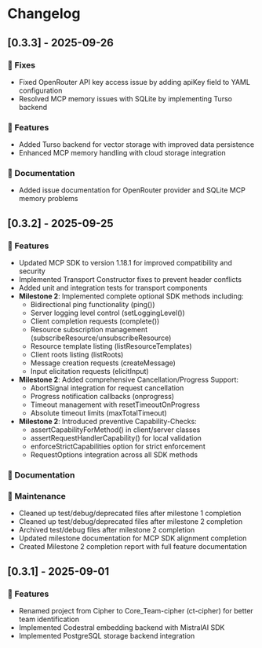 # Changelog
## [0.3.3] - 2025-09-26

### 🐛 Fixes
- Fixed OpenRouter API key access issue by adding apiKey field to YAML configuration
- Resolved MCP memory issues with SQLite by implementing Turso backend

### 🚀 Features
- Added Turso backend for vector storage with improved data persistence
- Enhanced MCP memory handling with cloud storage integration

### 📝 Documentation
- Added issue documentation for OpenRouter provider and SQLite MCP memory problems

## [0.3.2] - 2025-09-25

### 🚀 Features
- Updated MCP SDK to version 1.18.1 for improved compatibility and security
- Implemented Transport Constructor fixes to prevent header conflicts
- Added unit and integration tests for transport components
- **Milestone 2**: Implemented complete optional SDK methods including:
  - Bidirectional ping functionality (ping())
  - Server logging level control (setLoggingLevel())
  - Client completion requests (complete())
  - Resource subscription management (subscribeResource/unsubscribeResource)
  - Resource template listing (listResourceTemplates)
  - Client roots listing (listRoots)
  - Message creation requests (createMessage)
  - Input elicitation requests (elicitInput)
- **Milestone 2**: Added comprehensive Cancellation/Progress Support:
  - AbortSignal integration for request cancellation
  - Progress notification callbacks (onprogress)
  - Timeout management with resetTimeoutOnProgress
  - Absolute timeout limits (maxTotalTimeout)
- **Milestone 2**: Introduced preventive Capability-Checks:
  - assertCapabilityForMethod() in client/server classes
  - assertRequestHandlerCapability() for local validation
  - enforceStrictCapabilities option for strict enforcement
  - RequestOptions integration across all SDK methods

### 📝 Documentation
### 🧹 Maintenance
- Cleaned up test/debug/deprecated files after milestone 1 completion
- Cleaned up test/debug/deprecated files after milestone 2 completion
- Archived test/debug files after milestone 2 completion
- Updated milestone documentation for MCP SDK alignment completion
- Created Milestone 2 completion report with full feature documentation


## [0.3.1] - 2025-09-01

### 🚀 Features
- Renamed project from Cipher to Core_Team-cipher (ct-cipher) for better team identification
- Implemented Codestral embedding backend with MistralAI SDK
- Implemented PostgreSQL storage backend integration
